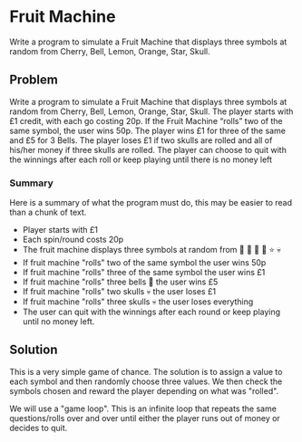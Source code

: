 # Fruit Machine
Write a program to simulate a Fruit Machine that displays three symbols at random from Cherry, Bell, Lemon, Orange, Star, Skull.

## Problem
Write a program to simulate a Fruit Machine that displays three symbols at random from Cherry, Bell, Lemon, Orange, Star, Skull.
The player starts with £1 credit, with each go costing 20p. If the Fruit Machine “rolls” two of the same symbol, the user wins 50p. The player wins £1 for three of the same
and £5 for 3 Bells. The player loses £1 if two skulls are rolled and all of his/her money if three skulls are rolled. The player can choose to quit with the winnings after each
roll or keep playing until there is no money left

### Summary
Here is a summary of what the program must do, this may be easier to read than a chunk of text.
- Player starts with £1
- Each spin/round costs 20p
- The fruit machine displays three symbols at random from :cherries: :bell: :lemon: :orange: :star: :skull:
- If fruit machine "rolls" two of the same symbol the user wins 50p
- If fruit machine "rolls" three of the same symbol the user wins £1
- If fruit machine "rolls" three bells :bell: the user wins £5
- If fruit machine "rolls" two skulls :skull: the user loses £1
- If fruit machine "rolls" three skulls :skull: the user loses everything
- The user can quit with the winnings after each round or keep playing until no money left.

## Solution
This is a very simple game of chance. The solution is to assign a value to each symbol and then randomly choose three values. We then check the symbols chosen and reward the player depending on what was "rolled".

We will use a "game loop". This is an infinite loop that repeats the same questions/rolls over and over until either the player runs out of money or decides to quit.
